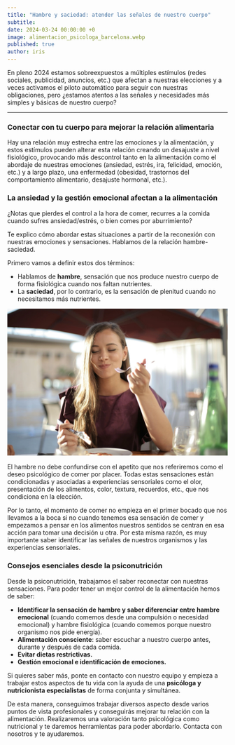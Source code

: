 ```yaml
---
title: "Hambre y saciedad: atender las señales de nuestro cuerpo"
subtitle: 
date: 2024-03-24 00:00:00 +0
image: alimentacion_psicologa_barcelona.webp
published: true
author: iris
---
```

En pleno 2024 estamos sobreexpuestos a múltiples estímulos (redes sociales, publicidad, anuncios, etc.) que afectan a nuestras elecciones y a veces activamos el piloto automático para seguir con nuestras obligaciones, pero ¿estamos atentos a las señales y necesidades más simples y básicas de nuestro cuerpo?

---


### Conectar con tu cuerpo para mejorar la relación alimentaria 

Hay una relación muy estrecha entre las emociones y la alimentación, y estos estímulos pueden alterar esta relación creando un desajuste a nivel fisiológico, provocando más descontrol tanto en la alimentación como el abordaje de nuestras emociones (ansiedad, estrés, ira, felicidad, emoción, etc.) y a largo plazo, una enfermedad (obesidad, trastornos del comportamiento alimentario, desajuste hormonal, etc.).

### La ansiedad y la gestión emocional afectan a la alimentación

¿Notas que pierdes el control a la hora de comer, recurres a la comida cuando sufres ansiedad/estrés, o bien comes por aburrimiento?

Te explico cómo abordar estas situaciones a partir de la reconexión con nuestras emociones y sensaciones. Hablamos de la relación hambre-saciedad.

Primero vamos a definir estos dos términos:
- Hablamos de **hambre**, sensación que nos produce nuestro cuerpo de forma fisiológica cuando nos faltan nutrientes.
- La **saciedad**, por lo contrario, es la sensación de plenitud cuando no necesitamos más nutrientes.

![Alimentación](comida_psicologia.webp)

El hambre no debe confundirse con el apetito que nos referiremos como el deseo psicológico de comer por placer. Todas estas sensaciones están condicionadas y asociadas a experiencias sensoriales como el olor, presentación de los alimentos, color, textura, recuerdos, etc., que nos condiciona en la elección. 

Por lo tanto, el momento de comer no empieza en el primer bocado que nos llevamos a la boca si no cuando tenemos esa sensación de comer y empezamos a pensar en los alimentos nuestros sentidos se centran en esa acción para tomar una decisión u otra. Por esta misma razón, es muy importante saber identificar las señales de nuestros organismos y las experiencias sensoriales.

### Consejos esenciales desde la psiconutrición

Desde la psiconutrición, trabajamos el saber reconectar con nuestras sensaciones. Para poder tener un mejor control de la alimentación hemos de saber:

- **Identificar la sensación de hambre y saber diferenciar entre hambre emocional** (cuando comemos desde una compulsión o necesidad emocional) y hambre fisiológica (cuando comemos porque nuestro organismo nos pide energía).
- **Alimentación consciente**: saber escuchar a nuestro cuerpo antes, durante y después de cada comida.
- **Evitar dietas restrictivas.**
- **Gestión emocional e identificación de emociones.**

Si quieres saber más, ponte en contacto con nuestro equipo y empieza a trabajar estos aspectos de tu vida con la ayuda de una **psicóloga y nutricionista especialistas** de forma conjunta y simultánea.

De esta manera, conseguimos trabajar diversos aspecto desde varios puntos de vista profesionales y conseguirás mejorar tu relación con la alimentación. Realizaremos una valoración tanto psicológica como nutricional y te daremos herramientas para poder abordarlo. Contacta con nosotros y te ayudaremos.
